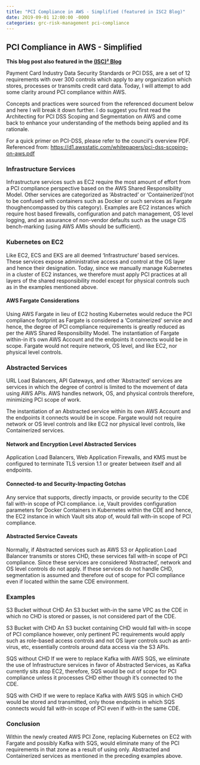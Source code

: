 ```yaml
---
title: "PCI Compliance in AWS - Simplified (featured in ISC2 Blog)"
date: 2019-09-01 12:00:00 -0000
categories: grc-risk-management pci-compliance
---
```


## PCI Compliance in AWS - Simplified

**This blog post also featured in the [(ISC)² Blog](https://blog.isc2.org/isc2_blog/2019/10/pci-compliance-in-aws-simplified.html)**

Payment Card Industry Data Security Standards or PCI DSS, are a set of 12 requirements with over 300 controls which apply to any organization which stores, processes or transmits credit card data. Today, I will attempt to add some clarity around PCI compliance within AWS.

Concepts and practices were sourced from the referenced document below and here I will break it down further. I do suggest you first read the Architecting for PCI DSS Scoping and Segmentation on AWS and come back to enhance your understanding of the methods being applied and its rationale.

For a quick primer on PCI-DSS, please refer to the council's overview PDF.
Referenced from: https://d1.awsstatic.com/whitepapers/pci-dss-scoping-on-aws.pdf


### Infrastructure Services

Infrastructure services such as EC2 require the most amount of effort from a PCI compliance
perspective based on the AWS Shared Responsibility Model.
Other services are categorized as ‘Abstracted’ or ‘Containerized’(not to be confused with containers such as Docker or such services as Fargate thoughencompassed by this category).
Examples are EC2 instances which require host based firewalls, configuration and patch management, OS level logging, and an assurance of non-vendor defaults such as the usage CIS bench-marking (using AWS AMIs should be sufficient).

### Kubernetes on EC2

Like EC2, ECS and EKS are all deemed ‘Infrastructure’ based services. These services expose administrative access and control at the OS layer and hence their designation. Today, since we manually manage Kubernetes in a cluster of EC2 instances, we therefore must apply PCI practices at all layers of the shared responsibility model except for physical controls such as in the examples mentioned above.

#### AWS Fargate Considerations

Using AWS Fargate in lieu of EC2 hosting Kubernetes would reduce the PCI compliance footprint as Fargate is considered a ‘Containerized’ service and hence, the degree of PCI compliance requirements is greatly reduced as per the AWS Shared Responsibility Model.
The instantiation of Fargate within-in it’s own AWS Account and the endpoints it connects would be in scope. Fargate would not require network, OS level, and like EC2, nor physical level controls.

### Abstracted Services

URL Load Balancers, API Gateways, and other ‘Abstracted’ services are services in which the degree of control is limited to the movement of data using AWS APIs. AWS handles network, OS, and physical controls therefore, minimizing PCI scope of work.

The instantiation of an Abstracted service within its own AWS Account and the endpoints it
connects would be in scope. Fargate would not require network or OS level controls and like EC2 nor physical level controls, like Containerized services.

#### Network and Encryption Level Abstracted Services

Application Load Balancers, Web Application Firewalls, and KMS must be configured to terminate TLS version 1.1 or greater between itself and all endpoints.

#### Connected-to and Security-Impacting Gotchas
Any service that supports, directly impacts, or provide security to the CDE fall with-in scope of PCI compliance.
i.e, Vault provides configuration parameters for Docker Containers in Kubernetes within the CDE and hence, the EC2 instance in which Vault sits atop of, would fall with-in scope of PCI compliance.

#### Abstracted Service Caveats

Normally, if Abstracted services such as AWS S3 or Application Load Balancer transmits or stores CHD, these services fall with-in scope of PCI compliance. Since these services are considered ‘Abstracted’, network and OS level controls do not apply. If these services do not handle CHD, segmentation is assumed and therefore out of scope for PCI compliance even if located within the same CDE environment.


### Examples

S3 Bucket without CHD
An S3 bucket with-in the same VPC as the CDE in which no CHD is stored or passes, is not considered part of the CDE.

S3 Bucket with CHD
An S3 bucket containing CHD would fall with-in scope of PCI compliance however, only pertinent PC requirements would apply such as role-based access controls and not OS layer controls such as anti-virus, etc, essentially controls around data access via the S3 APIs.

SQS without CHD
If we were to replace Kafka with AWS SQS, we eliminate the use of Infrastructure services in favor of Abstracted Services, as Kafka currently sits atop EC2, therefore, SQS would be out of scope for PCI compliance unless it processes CHD either though it’s connected to the CDE.

SQS with CHD
If we were to replace Kafka with AWS SQS in which CHD would be stored and transmitted, only those endpoints in which SQS connects would fall with-in scope of PCI even if with-in the same CDE.

### Conclusion
Within the newly created AWS PCI Zone, replacing Kubernetes on EC2 with Fargate and possibly Kafka with SQS, would eliminate many of the PCI requirements in that zone as a result of using only. Abstracted and Containerized services as mentioned in the preceding examples above.
